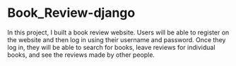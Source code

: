 # Book_Review-django
In this project, I built a book review website. Users will be able to register on the website and then log in using their username and password. Once they log in, they will be able to search for books, leave reviews for individual books, and see the reviews made by other people.
